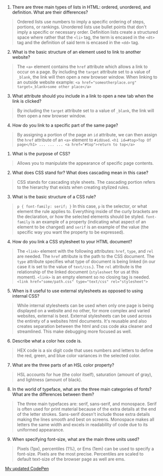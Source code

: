 1.  There are three main types of lists in HTML: ordered, unordered, and definition. What are their differences?
> Ordered lists use numbers to imply a specific ordering of steps, portions, or rankings. Unordered lists use bullet points that don't imply a specific or necessary order. Definition lists create a structured space where rather that the `<li>` tag, the term is encased in the `<dt>` tag and the definition of said term is encased in the `<dd>` tag.


2.  What is the basic structure of an element used to link to another website?
> The `<a>` element contains the `href` attribute which allows a link to occur on a page. By including the `target` attribute set to a value of `_blank`, the link will then open a new browser window.
> When linking to an outside website example: `<a href="someotherplace.org" target=_blank>some other place</a>`


3.  What attribute should you include in a link to open a new tab when the link is clicked?
> By including the `target` attribute set to a value of `_blank`, the link will then open a new browser window.

4.  How do you link to a specific part of the same page?
> By assigning a portion of the page an `id` attribute, we can then assign the `href` attribute of an `<a>` element to `#idUsed`.
>`<h1 id=#top>Top Of page</h1> ... ... ... <a href="#top">return to top</a>`



1.  What is the purpose of CSS?
> Allows you to manipulate the appearance of specific page contents.


2.  What does CSS stand for? What does cascading mean in this case?
> CSS stands for cascading style sheets. The cascading portion refers to the hierarchy that exists when creating stylized rules.


3.  What is the basic structure of a CSS rule?
> `p {
    font-family: serif;
}`
> In this case, `p` is the selector, or what element the rule applies to. Everything inside of the curly brackets are the declaration, or how the selected elements should be styled. `font-family` is an example of a property (indicating what aspect of an element to be changed) and `serif` is an example of the value (the specific way you want the property to be expressed).


4.  How do you link a CSS stylesheet to your HTML document?
> The  `<link>` element with the following attributes: `href`, `type`, and `rel` are needed. The `href` attribute is the path to the CSS document. The `type` attribute specifies what type of document is being linked (in our case it is set to the value of `text/css`.). The `rel` attribute is the relationship of the linked document (`stylesheet` for us at this moment).  `<link>` is an empty element so no closing tag is needed.
 >`<link href="some/path.css" type="text/css" rel="stylesheet">`


5.  When is it useful to use external stylesheets as opposed to using internal CSS?
> While internal stylesheets can be used when only one page is being displayed on a website and no other, for more complex and varied websites, external is best. External stylesheets can be used across the entirety of a websites html documents. It's reusable and also creates separation between the html and css code aka cleaner and streamlined. This make debugging more focused as well.


6.  Describe what a color hex code is.
>HEX code is a six digit code that uses numbers and letters to define the red, green, and blue color variances in the selected color.


7.  What are the three parts of an HSL color property?
> HSL accounts for hue (the color itself), saturation (amount of gray), and lightness (amount of black).


8.  In the world of typeface, what are the three main categories of fonts? What are the differences between them?
> The three main typefaces are: serif, sans-serif, and monospace. Serif is often used for print material because of the extra details at the end of the letter strokes. Sans-serif doesn't include those extra details making the lines smooth and best on screens. Monospace makes all letters the same width and excels in readability of code due to its uniformed appearance.


9.  When specifying font-size, what are the main three units used?
> Pixels (1px), percentiles (1%), or Ems (1em) can be used to specify a font-size. Pixels are the most precise. Percentiles are scaled to default text-size of the browser page as well are ems.

[My updated CodePen](https://codepen.io/gaj23-the-sasster/full/eYZbBdj)
